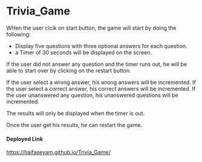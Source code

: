 # Trivia_Game
WHen the user clcik on start button, the game will start by doing the following:
- Display five questions with three optional answers for each question. 
- a Timer of 30 seconds will be displayed on the screen.

If the user did not answer any question and the timer runs out, he will be able to start over by clicking on the restart button.

If the user select a wrong answer, his wrong answers will be incremented.
If the user select a correct answer, his correct answers will be incremented.
If the user unanswered any question, his unanswered questions will be incremented.

The results will only be displayed when the timer is out.

Once the user get his results, he can restart the game.

#### Deployed Link
https://haifaseyam.github.io/Trivia_Game/
